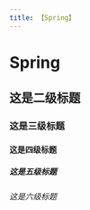 ```yaml
---
title: 【Spring】
---
```


# Spring

## 这是二级标题

### 这是三级标题

#### 这是四级标题

##### 这是五级标题

###### 这是六级标题

